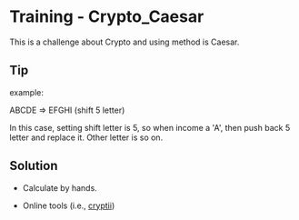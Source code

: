 # Training - Crypto_Caesar

This is a challenge about Crypto and using method is Caesar.

## Tip

example:

ABCDE => EFGHI (shift 5 letter)

In this case, setting shift letter is 5, so when income a 'A', then push back 5 letter and replace it. Other letter is so on.

## Solution

* Calculate by hands.

* Online tools (i.e., [cryptii](https://cryptii.com/pipes/caesar-cipher))
